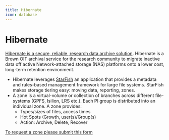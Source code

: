 ```yaml
---
title: Hibernate
icon: database
---
```

# Hibernate

[Hibernate is a secure, reliable, research data archive solution](https://docs.ccv.brown.edu/hibernate/). Hibernate is a Brown OIT archival service for the research community to migrate inactive data off active Network-attached storage (NAS) platforms onto a lower cost, long-term retention environment. 

* Hibernate leverages [StarFish](https://docs.ccv.brown.edu/starfish/) an application that provides a metadata and rules-based management framework for large file systems. StarFish makes storage tiering easy: moving data, reporting, zones. 
* A zone is a virtual-volume or collection of branches across different file-systems (GPFS, Isilion, LRS etc.). Each PI group is distributed into an individual zone. A zone provides:
    * Types/sizes of files, access times
    * Hot Spots (Growth, user(s)/Group(s)
    * Action: Archive, Delete, Recover

<!-- {{< account_form >}} -->
[To request a zone please submit this form](https://brown.co1.qualtrics.com/jfe/form/SV_3V3SZ2HSJLxoCs6)

